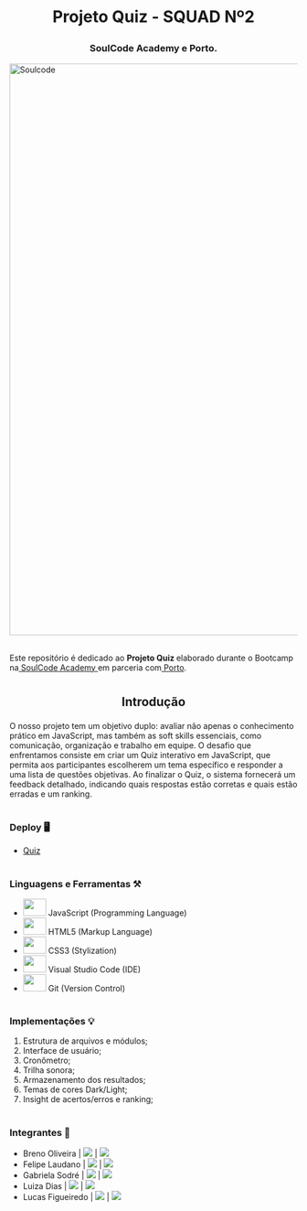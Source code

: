 <div align="center">
<p> <h1> Projeto Quiz - SQUAD Nº2</p></h1>

<link rel="stylesheet" href="https://cdn.jsdelivr.net/gh/devicons/devicon@v2.15.1/devicon.min.css">

<h3>SoulCode Academy e Porto.</h3>
</div>
<img width="1000px" src="https://i.imgur.com/H80get6.jpg" title="Soulcode"/>
<br>
<br>
<p>Este repositório é dedicado ao <strong> Projeto Quiz </strong>elaborado durante o Bootcamp na<a href="https://soulcode.com/" target="_blank"> SoulCode Academy </a>em parceria com<a href="https://www.portoseguro.com.br/" target="_blank"> Porto</a>.</p>

#
<div align="center">
<h2><b> Introdução 

</b></h2>
</div>
O nosso projeto tem um objetivo duplo: avaliar não apenas o conhecimento prático em JavaScript, mas também as soft skills essenciais, como comunicação, organização e trabalho em equipe. O desafio que enfrentamos consiste em criar um Quiz interativo em JavaScript, que permita aos participantes escolherem um tema específico e responder a uma lista de questões objetivas. Ao finalizar o Quiz, o sistema fornecerá um feedback detalhado, indicando quais respostas estão corretas e quais estão erradas e um ranking. 

#

### **Deploy** 🖥️
 
-   [Quiz](https://domlucaz.github.io/Project-Quiz-Squad2)

#

### **Linguagens e Ferramentas** ⚒️

-   <img src="https://cdn.jsdelivr.net/gh/devicons/devicon/icons/javascript/javascript-original.svg" height="30" width="40"/> JavaScript (Programming Language)
-   <img src="https://cdn.jsdelivr.net/gh/devicons/devicon/icons/html5/html5-original.svg" height="30" width="40"/> HTML5 (Markup Language)
-   <img src="https://cdn.jsdelivr.net/gh/devicons/devicon/icons/css3/css3-original.svg" height="30" width="40"/> CSS3 (Stylization)
-   <img src="https://cdn.jsdelivr.net/gh/devicons/devicon/icons/vscode/vscode-original.svg" height="30" width="40"/> Visual Studio Code (IDE)
-   <img src="https://cdn.jsdelivr.net/gh/devicons/devicon/icons/git/git-original.svg" height="30" width="40"/> Git (Version Control)

#

### **Implementações** 💡

1. Estrutura de arquivos e módulos;
2. Interface de usuário;
3. Cronômetro;
4. Trilha sonora;
5. Armazenamento dos resultados;
6. Temas de cores Dark/Light;
7. Insight de acertos/erros e ranking;

#

### **Integrantes** 👥

- Breno Oliveira | <a href="https://www.linkedin.com/in/breno-oliveira-dev/" target="_blank"><img src="https://img.shields.io/badge/-Linkedin-blue" target="_blank"></a> | <a href="https://github.com/breno013" target="_blank"><img src="https://img.shields.io/badge/-Github-gray" target="_blank"></a> 
- Felipe Laudano | <a href="https://www.linkedin.com/in/felipe-laudano/" target="_blank"><img src="https://img.shields.io/badge/-Linkedin-blue" target="_blank"></a> | <a href="https://github.com/felipe-laudano" target="_blank"><img src="https://img.shields.io/badge/-Github-gray" target="_blank"></a> 
- Gabriela Sodré | <a href="https://www.linkedin.com/in/gabrielasodre/" target="_blank"><img src="https://img.shields.io/badge/-Linkedin-blue" target="_blank"></a> | <a href="https://github.com/GabrielaSodre" target="_blank"><img src="https://img.shields.io/badge/-Github-gray" target="_blank"></a> 
- Luiza Dias | <a href="https://www.linkedin.com/in/luiza-dias-9630991a4/" target="_blank"><img src="https://img.shields.io/badge/-Linkedin-blue" target="_blank"></a> | <a href="https://github.com/luizamariads" target="_blank"><img src="https://img.shields.io/badge/-Github-gray" target="_blank"></a> 
- Lucas Figueiredo | <a href="https://www.linkedin.com/in/breno-oliveira-dev/" target="_blank"><img src="https://img.shields.io/badge/-Linkedin-blue" target="_blank"></a> | <a href="https://github.com/DomLucaz" target="_blank"><img src="https://img.shields.io/badge/-Github-gray" target="_blank"></a> 
